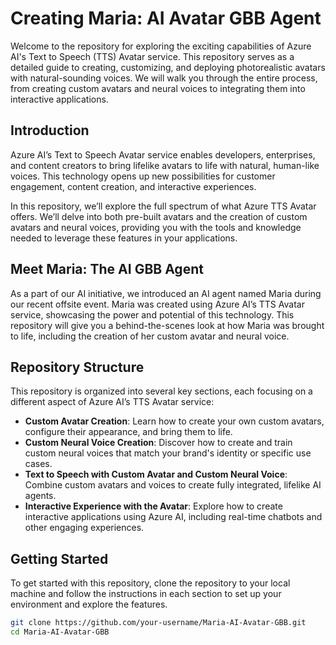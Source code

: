 # Creating Maria: AI Avatar GBB Agent

Welcome to the repository for exploring the exciting capabilities of Azure AI's Text to Speech (TTS) Avatar service. This repository serves as a detailed guide to creating, customizing, and deploying photorealistic avatars with natural-sounding voices. We will walk you through the entire process, from creating custom avatars and neural voices to integrating them into interactive applications.

## Introduction

Azure AI’s Text to Speech Avatar service enables developers, enterprises, and content creators to bring lifelike avatars to life with natural, human-like voices. This technology opens up new possibilities for customer engagement, content creation, and interactive experiences.

In this repository, we’ll explore the full spectrum of what Azure TTS Avatar offers. We’ll delve into both pre-built avatars and the creation of custom avatars and neural voices, providing you with the tools and knowledge needed to leverage these features in your applications.

## Meet Maria: The AI GBB Agent

As a part of our AI initiative, we introduced an AI agent named Maria during our recent offsite event. Maria was created using Azure AI’s TTS Avatar service, showcasing the power and potential of this technology. This repository will give you a behind-the-scenes look at how Maria was brought to life, including the creation of her custom avatar and neural voice.

## Repository Structure

This repository is organized into several key sections, each focusing on a different aspect of Azure AI’s TTS Avatar service:

- **Custom Avatar Creation**: Learn how to create your own custom avatars, configure their appearance, and bring them to life.
- **Custom Neural Voice Creation**: Discover how to create and train custom neural voices that match your brand's identity or specific use cases.
- **Text to Speech with Custom Avatar and Custom Neural Voice**: Combine custom avatars and voices to create fully integrated, lifelike AI agents.
- **Interactive Experience with the Avatar**: Explore how to create interactive applications using Azure AI, including real-time chatbots and other engaging experiences.

## Getting Started

To get started with this repository, clone the repository to your local machine and follow the instructions in each section to set up your environment and explore the features.

```bash
git clone https://github.com/your-username/Maria-AI-Avatar-GBB.git
cd Maria-AI-Avatar-GBB
